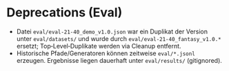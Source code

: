 # Deprecations (Eval)

- Datei `eval/eval-21-40_demo_v1.0.json` war ein Duplikat der Version unter `eval/datasets/` und wurde durch `eval/eval-21-40_fantasy_v1.0.*` ersetzt; Top‑Level‑Duplikate werden via Cleanup entfernt.
- Historische Pfade/Generatoren können zeitweise `eval/*.jsonl` erzeugen. Ergebnisse liegen dauerhaft unter `eval/results/` (gitignored).
